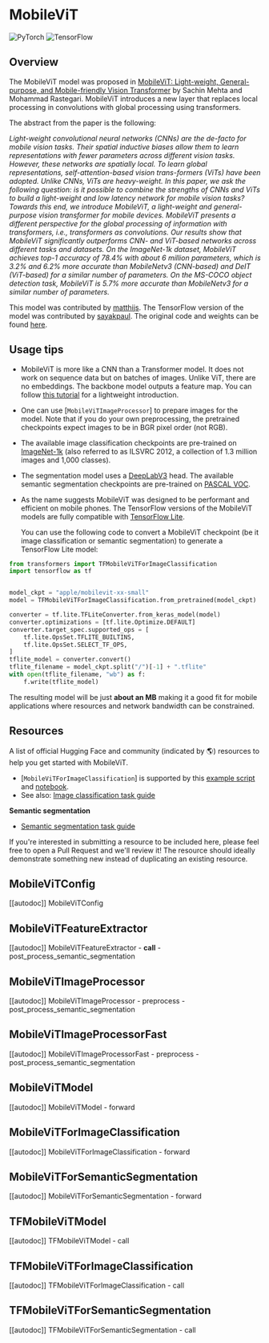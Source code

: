 <!--Copyright 2022 The HuggingFace Team. All rights reserved.

Licensed under the Apache License, Version 2.0 (the "License"); you may not use this file except in compliance with
the License. You may obtain a copy of the License at

http://www.apache.org/licenses/LICENSE-2.0

Unless required by applicable law or agreed to in writing, software distributed under the License is distributed on
an "AS IS" BASIS, WITHOUT WARRANTIES OR CONDITIONS OF ANY KIND, either express or implied. See the License for the
specific language governing permissions and limitations under the License.

⚠️ Note that this file is in Markdown but contain specific syntax for our doc-builder (similar to MDX) that may not be
rendered properly in your Markdown viewer.

-->

# MobileViT

<div class="flex flex-wrap space-x-1">
<img alt="PyTorch" src="https://img.shields.io/badge/PyTorch-DE3412?style=flat&logo=pytorch&logoColor=white">
<img alt="TensorFlow" src="https://img.shields.io/badge/TensorFlow-FF6F00?style=flat&logo=tensorflow&logoColor=white">
</div>

## Overview

The MobileViT model was proposed in [MobileViT: Light-weight, General-purpose, and Mobile-friendly Vision Transformer](https://arxiv.org/abs/2110.02178) by Sachin Mehta and Mohammad Rastegari. MobileViT introduces a new layer that replaces local processing in convolutions with global processing using transformers.

The abstract from the paper is the following:

*Light-weight convolutional neural networks (CNNs) are the de-facto for mobile vision tasks. Their spatial inductive biases allow them to learn representations with fewer parameters across different vision tasks. However, these networks are spatially local. To learn global representations, self-attention-based vision trans-formers (ViTs) have been adopted. Unlike CNNs, ViTs are heavy-weight. In this paper, we ask the following question: is it possible to combine the strengths of CNNs and ViTs to build a light-weight and low latency network for mobile vision tasks? Towards this end, we introduce MobileViT, a light-weight and general-purpose vision transformer for mobile devices. MobileViT presents a different perspective for the global processing of information with transformers, i.e., transformers as convolutions. Our results show that MobileViT significantly outperforms CNN- and ViT-based networks across different tasks and datasets. On the ImageNet-1k dataset, MobileViT achieves top-1 accuracy of 78.4% with about 6 million parameters, which is 3.2% and 6.2% more accurate than MobileNetv3 (CNN-based) and DeIT (ViT-based) for a similar number of parameters. On the MS-COCO object detection task, MobileViT is 5.7% more accurate than MobileNetv3 for a similar number of parameters.*

This model was contributed by [matthijs](https://huggingface.co/Matthijs). The TensorFlow version of the model was contributed by [sayakpaul](https://huggingface.co/sayakpaul). The original code and weights can be found [here](https://github.com/apple/ml-cvnets).

## Usage tips

- MobileViT is more like a CNN than a Transformer model. It does not work on sequence data but on batches of images. Unlike ViT, there are no embeddings. The backbone model outputs a feature map. You can follow [this tutorial](https://keras.io/examples/vision/mobilevit) for a lightweight introduction.
- One can use [`MobileViTImageProcessor`] to prepare images for the model. Note that if you do your own preprocessing, the pretrained checkpoints expect images to be in BGR pixel order (not RGB).
- The available image classification checkpoints are pre-trained on [ImageNet-1k](https://huggingface.co/datasets/imagenet-1k) (also referred to as ILSVRC 2012, a collection of 1.3 million images and 1,000 classes).
- The segmentation model uses a [DeepLabV3](https://arxiv.org/abs/1706.05587) head. The available semantic segmentation checkpoints are pre-trained on [PASCAL VOC](http://host.robots.ox.ac.uk/pascal/VOC/).
- As the name suggests MobileViT was designed to be performant and efficient on mobile phones. The TensorFlow versions of the MobileViT models are fully compatible with [TensorFlow Lite](https://www.tensorflow.org/lite).

  You can use the following code to convert a MobileViT checkpoint (be it image classification or semantic segmentation) to generate a
  TensorFlow Lite model:

```py
from transformers import TFMobileViTForImageClassification
import tensorflow as tf


model_ckpt = "apple/mobilevit-xx-small"
model = TFMobileViTForImageClassification.from_pretrained(model_ckpt)

converter = tf.lite.TFLiteConverter.from_keras_model(model)
converter.optimizations = [tf.lite.Optimize.DEFAULT]
converter.target_spec.supported_ops = [
    tf.lite.OpsSet.TFLITE_BUILTINS,
    tf.lite.OpsSet.SELECT_TF_OPS,
]
tflite_model = converter.convert()
tflite_filename = model_ckpt.split("/")[-1] + ".tflite"
with open(tflite_filename, "wb") as f:
    f.write(tflite_model)
```

  The resulting model will be just **about an MB** making it a good fit for mobile applications where resources and network
  bandwidth can be constrained.

## Resources

A list of official Hugging Face and community (indicated by 🌎) resources to help you get started with MobileViT.

<PipelineTag pipeline="image-classification"/>

- [`MobileViTForImageClassification`] is supported by this [example script](https://github.com/huggingface/transformers/tree/main/examples/pytorch/image-classification) and [notebook](https://colab.research.google.com/github/huggingface/notebooks/blob/main/examples/image_classification.ipynb).
- See also: [Image classification task guide](../tasks/image_classification)

**Semantic segmentation**
- [Semantic segmentation task guide](../tasks/semantic_segmentation)

If you're interested in submitting a resource to be included here, please feel free to open a Pull Request and we'll review it! The resource should ideally demonstrate something new instead of duplicating an existing resource.

## MobileViTConfig

[[autodoc]] MobileViTConfig

## MobileViTFeatureExtractor

[[autodoc]] MobileViTFeatureExtractor
    - __call__
    - post_process_semantic_segmentation

## MobileViTImageProcessor

[[autodoc]] MobileViTImageProcessor
    - preprocess
    - post_process_semantic_segmentation

## MobileViTImageProcessorFast

[[autodoc]] MobileViTImageProcessorFast
    - preprocess
    - post_process_semantic_segmentation

<frameworkcontent>
<pt>

## MobileViTModel

[[autodoc]] MobileViTModel
    - forward

## MobileViTForImageClassification

[[autodoc]] MobileViTForImageClassification
    - forward

## MobileViTForSemanticSegmentation

[[autodoc]] MobileViTForSemanticSegmentation
    - forward

</pt>
<tf>

## TFMobileViTModel

[[autodoc]] TFMobileViTModel
    - call

## TFMobileViTForImageClassification

[[autodoc]] TFMobileViTForImageClassification
    - call

## TFMobileViTForSemanticSegmentation

[[autodoc]] TFMobileViTForSemanticSegmentation
    - call

</tf>
</frameworkcontent>